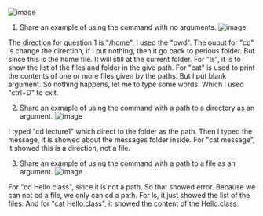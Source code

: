 ![image](https://github.com/marksui/cse15l-lab-reports/assets/146782343/efba7c35-960d-4936-b493-4dce3fda083c)
1. Share an example of using the command with no arguments.
![image](https://github.com/marksui/cse15l-lab-reports/assets/146782343/6cc31c7a-a592-452c-a2be-22e932f67456)

The direction for question 1 is "/home", I used the "pwd". The ouput for "cd" is change the direction, if I put nothing, then it go back to perious folder. But since this is the home file. It will still at the current folder. For "ls", it is to show the list of the files and folder in the give path. For "cat" is used to print the contents of one or more files given by the paths. But I put blank argument. So nothing happens, let me to type some words. Which I used "ctrl+D" to exit.

2. Share an exmaple of using the command with a path to a directory as an argument.
![image](https://github.com/marksui/cse15l-lab-reports/assets/146782343/47e8ba46-129f-49a0-8356-e44f58230b1c)

I typed "cd lecture1" which direct to the folder as the path. Then I typed the message, it is showed about the messages folder inside. For "cat message", it showed this is a direction, not a file.

3. Share an example of using the command with a path to a file as an argument.
   ![image](https://github.com/marksui/cse15l-lab-reports/assets/146782343/c60442b9-8905-4dd3-afe7-53c79392c3fd)

For "cd Hello.class", since it is not a path. So that showed error. Because we can not cd a file, we only can cd a path. For ls, it just showed the list of the files. And for "cat Hello.class", it showed the content of the Hello.class.

